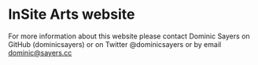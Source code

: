 InSite Arts website
===================

For more information about this website please contact Dominic Sayers on GitHub (dominicsayers) or on Twitter @dominicsayers or by email dominic@sayers.cc